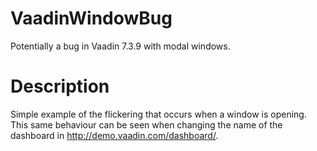 # VaadinWindowBug
Potentially a bug in Vaadin 7.3.9 with modal windows.

# Description
Simple example of the flickering that occurs when a window is opening. This same behaviour can be seen when changing the name of the dashboard in http://demo.vaadin.com/dashboard/.
